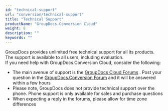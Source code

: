 ```yaml
---
id: "technical-support"
url: "conversion/technical-support"
title: "Technical Support"
productName: "GroupDocs.Conversion Cloud"
weight: 8
description: ""
keywords: ""
---
```

GroupDocs provides unlimited free technical support for all its products. The support is available to all users, including evaluation.  
If you need help with GroupDocs.Conversion Cloud, consider the following:

* The main avenue of support is the [GroupDocs Cloud Forums](https://forum.groupdocs.cloud/) . Post your question in the [GroupDocs.Conversion Forum](https://forum.groupdocs.cloud/c/conversion) and it will be answered within a few hours
* Please note, GroupDocs does not provide technical support over the phone. Phone support is only available for sales and purchase questions
* When expecting a reply in the forums, please allow for time zone differences
